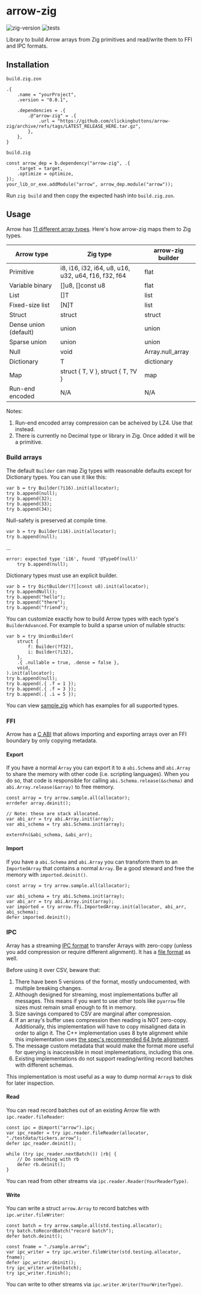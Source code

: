 # arrow-zig

![zig-version](https://img.shields.io/badge/dynamic/yaml?url=https%3A%2F%2Fraw.githubusercontent.com%2Fclickingbuttons%2Farrow-zig%2Fmaster%2F.github%2Fworkflows%2Ftest.yml&query=%24.jobs.test.steps%5B1%5D.with.version&label=zig-version)
![tests](https://github.com/clickingbuttons/arrow-zig/actions/workflows/test.yml/badge.svg)

Library to build Arrow arrays from Zig primitives and read/write them to FFI and IPC formats.

## Installation

`build.zig.zon`
```zig
.{
    .name = "yourProject",
    .version = "0.0.1",

    .dependencies = .{
        .@"arrow-zig" = .{
            .url = "https://github.com/clickingbuttons/arrow-zig/archive/refs/tags/LATEST_RELEASE_HERE.tar.gz",
        },
    },
}
```

`build.zig`
```zig
const arrow_dep = b.dependency("arrow-zig", .{
    .target = target,
    .optimize = optimize,
});
your_lib_or_exe.addModule("arrow", arrow_dep.module("arrow"));
```

Run `zig build` and then copy the expected hash into `build.zig.zon`.

## Usage

Arrow has [11 different array types](https://arrow.apache.org/docs/format/Columnar.html#buffer-listing-for-each-layout). Here's how arrow-zig maps them to Zig types.

| Arrow type            | Zig type                                            | arrow-zig builder |
|-----------------------|-----------------------------------------------------|-------------------|
| Primitive             | i8, i16, i32, i64, u8, u16, u32, u64, f16, f32, f64 | flat              |
| Variable binary       | []u8, []const u8                                    | flat              |
| List                  | []T                                                 | list              |
| Fixed-size list       | [N]T                                                | list              |
| Struct                | struct                                              | struct            |
| Dense union (default) | union                                               | union             |
| Sparse union          | union                                               | union             |
| Null                  | void                                                | Array.null_array  |
| Dictionary            | T                                                   | dictionary        |
| Map                   | struct { T, V }, struct { T, ?V }                   | map               |
| Run-end encoded       | N/A                                                 | N/A               |

Notes:

1. Run-end encoded array compression can be acheived by LZ4. Use that instead.
2. There is currently no Decimal type or library in Zig. Once added it will be a primitive.

### Build arrays

The default `Builder` can map Zig types with reasonable defaults except for Dictionary types. You can use it like this:
```zig
var b = try Builder(?i16).init(allocator);
try b.append(null);
try b.append(32);
try b.append(33);
try b.append(34);
```

Null-safety is preserved at compile time.
```zig
var b = try Builder(i16).init(allocator);
try b.append(null);
```
...
```
error: expected type 'i16', found '@TypeOf(null)'
    try b.append(null);
```

Dictionary types must use an explicit builder.
```zig
var b = try DictBuilder(?[]const u8).init(allocator);
try b.appendNull();
try b.append("hello");
try b.append("there");
try b.append("friend");
```

You can customize exactly how to build Arrow types with each type's `BuilderAdvanced`. For example to build a sparse union of nullable structs:
```zig
var b = try UnionBuilder(
    struct {
        f: Builder(?f32),
        i: Builder(?i32),
    },
    .{ .nullable = true, .dense = false },
    void,
).init(allocator);
try b.append(null);
try b.append(.{ .f = 1 });
try b.append(.{ .f = 3 });
try b.append(.{ .i = 5 });
```

You can view [sample.zig](./src/sample.zig) which has examples for all supported types.

### FFI

Arrow has a [C ABI](https://arrow.apache.org/docs/format/CDataInterface.html) that allows importing and exporting arrays over an FFI boundary by only copying metadata.

#### Export

If you have a normal `Array` you can export it to a `abi.Schema` and `abi.Array` to share the memory with other code (i.e. scripting languages). When you do so, that code is responsible for calling `abi.Schema.release(&schema)` and `abi.Array.release(&array)` to free memory.

```zig
const array = try arrow.sample.all(allocator);
errdefer array.deinit();

// Note: these are stack allocated.
var abi_arr = try abi.Array.init(array);
var abi_schema = try abi.Schema.init(array);

externFn(&abi_schema, &abi_arr);
```

#### Import

If you have a `abi.Schema` and `abi.Array` you can transform them to an `ImportedArray` that contains a normal `Array`. Be a good steward and free the memory with `imported.deinit()`.

```zig
const array = try arrow.sample.all(allocator);

var abi_schema = try abi.Schema.init(array);
var abi_arr = try abi.Array.init(array);
var imported = try arrow.ffi.ImportedArray.init(allocator, abi_arr, abi_schema);
defer imported.deinit();
```

### IPC

Array has a streaming [IPC format](https://arrow.apache.org/docs/format/Columnar.html#serialization-and-interprocess-communication-ipc) to transfer Arrays with zero-copy (unless you add compression or require different alignment). It has a [file format](https://github.com/apache/arrow/blob/main/format/File.fbs) as well.

Before using it over CSV, beware that:

1. There have been 5 versions of the format, mostly undocumented, with multiple breaking changes.
2. Although designed for streaming, most implementations buffer all messages. This means if you want to use other tools like `pyarrow` file sizes must remain small enough to fit in memory.
3. Size savings compared to CSV are marginal after compression.
4. If an array's buffer uses compression then reading is NOT zero-copy. Additionally, this implementation will have to copy misaligned data in order to align it. The C++ implementation uses 8 byte alignment while this implementation uses [the spec's recommended 64 byte alignment](https://arrow.apache.org/docs/format/Columnar.html#buffer-alignment-and-padding).
5. The message custom metadata that would make the format more useful for querying is inaccessible in most implementations, including this one.
6. Existing implementations do not support reading/writing record batches with different schemas.

This implementation is most useful as a way  to dump normal `Array`s to disk for later inspection.

#### Read

You can read record batches out of an existing Arrow file with `ipc.reader.fileReader`:

```zig
const ipc = @import("arrow").ipc;
var ipc_reader = try ipc.reader.fileReader(allocator, "./testdata/tickers.arrow");
defer ipc_reader.deinit();

while (try ipc_reader.nextBatch()) |rb| {
    // Do something with rb
    defer rb.deinit();
}
```

You can read from other streams via `ipc.reader.Reader(YourReaderType)`.

#### Write

You can write a struct `arrow.Array` to record batches with `ipc.writer.fileWriter`:

```zig
const batch = try arrow.sample.all(std.testing.allocator);
try batch.toRecordBatch("record batch");
defer batch.deinit();

const fname = "./sample.arrow";
var ipc_writer = try ipc.writer.fileWriter(std.testing.allocator, fname);
defer ipc_writer.deinit();
try ipc_writer.write(batch);
try ipc_writer.finish();
```

You can write to other streams via `ipc.writer.Writer(YourWriterType)`.
